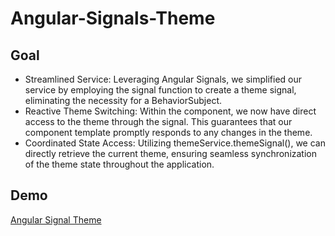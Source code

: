 # Angular-Signals-Theme

## Goal

- Streamlined Service: Leveraging Angular Signals, we simplified our service by employing the signal function to create a theme signal, eliminating the necessity for a BehaviorSubject.
- Reactive Theme Switching: Within the component, we now have direct access to the theme through the signal. This guarantees that our component template promptly responds to any changes in the theme.
- Coordinated State Access: Utilizing themeService.themeSignal(), we can directly retrieve the current theme, ensuring seamless synchronization of the theme state throughout the application.




## Demo
[Angular Signal Theme](https://stackblitz.com/edit/stackblitz-starters-f2lzzc)
